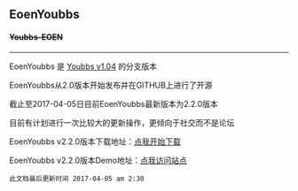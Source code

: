 ## EoenYoubbs
#### ~~Youbbs-EOEN~~
---
EoenYoubbs 是 [Youbbs v1.04](https://github.com/ego008/youbbs) 的分支版本

EoenYoubbs从2.0版本开始发布并在GITHUB上进行了开源

截止至2017-04-05日目前EoenYoubbs最新版本为2.2.0版本

目前有计划进行一次比较大的更新操作，更倾向于社交而不是论坛

EoenYoubbs v2.2.0版本下载地址：[点我开始下载](https://github.com/ego008/saepy-log/archive/master.zip)

EoenYoubbs v2.2.0版本Demo地址：[点我访问站点](http://youbbs.eoen.org)


`此文档最后更新时间 2017-04-05 am 2:30`
